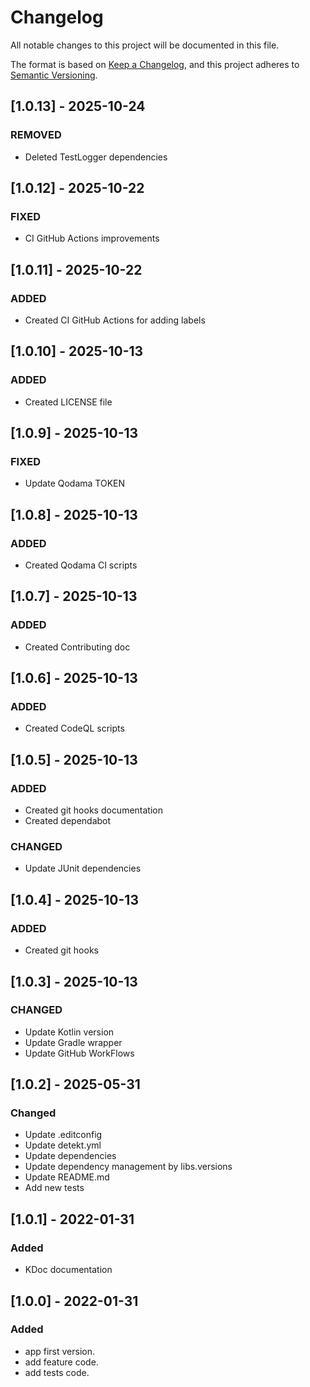# Changelog

All notable changes to this project will be documented in this file.

The format is based on [Keep a Changelog](https://keepachangelog.com/en/1.0.0/), and this project adheres
to [Semantic Versioning](https://semver.org/spec/v2.0.0.html).

## [1.0.13] - 2025-10-24

### REMOVED

- Deleted TestLogger dependencies

## [1.0.12] - 2025-10-22

### FIXED

- CI GitHub Actions improvements

## [1.0.11] - 2025-10-22

### ADDED

- Created CI GitHub Actions for adding labels

## [1.0.10] - 2025-10-13

### ADDED

- Created LICENSE file

## [1.0.9] - 2025-10-13

### FIXED

- Update Qodama TOKEN

## [1.0.8] - 2025-10-13

### ADDED

- Created Qodama CI scripts

## [1.0.7] - 2025-10-13

### ADDED

- Created Contributing doc

## [1.0.6] - 2025-10-13

### ADDED

- Created CodeQL scripts

## [1.0.5] - 2025-10-13

### ADDED

- Created git hooks documentation
- Created dependabot

### CHANGED

- Update JUnit dependencies

## [1.0.4] - 2025-10-13

### ADDED

- Created git hooks

## [1.0.3] - 2025-10-13

### CHANGED

- Update Kotlin version
- Update Gradle wrapper
- Update GitHub WorkFlows

## [1.0.2] - 2025-05-31

### Changed

- Update .editconfig
- Update detekt.yml
- Update dependencies
- Update dependency management by libs.versions
- Update README.md
- Add new tests

## [1.0.1] - 2022-01-31

### Added

- KDoc documentation

## [1.0.0] - 2022-01-31

### Added

- app first version.
- add feature code.
- add tests code.
